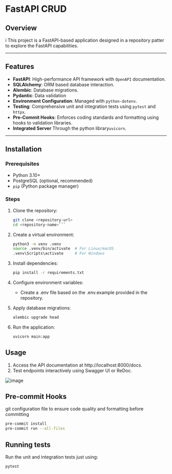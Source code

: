 # FastAPI CRUD 

## Overview
i
This project is a FastAPI-based application designed in a repository patter to explore the FastAPI capabilities.

---

## Features

- **FastAPI**: High-performance API framework with `OpenAPI` documentation.
- **SQLAlchemy**: ORM based database interaction.
- **Alembic**: Database migrations.
- **Pydantic**: Data validation
- **Environment Configuration**: Managed with `python-dotenv`.
- **Testing**: Comprehensive unit and integration tests using `pytest` and `httpx`.
- **Pre-Commit Hooks**: Enforces coding standards and formatting using hooks to validation libraries.
- **Integrated Server** Through the python library`uvicorn`.

---

## Installation

### Prerequisites

- Python 3.10+
- PostgreSQL (optional, recommended)
- `pip` (Python package manager)

### Steps

1. Clone the repository:
   ```bash
   git clone <repository-url>
   cd <repository-name>```
2. Create a virtual environment:
   ```bash
   python3 -m venv .venv
   source .venv/bin/activate  # For Linux/macOS
   .venv\Scripts\activate     # For Windows
   ```
3. Install dependencies:
   ```bash
   pip install -r requirements.txt
   ```
4. Configure environment variables:
   - Create a .env file based on the .env.example provided in the repository.

6. Apply database migrations:
   ```bash
   alembic upgrade head
   ```
7. Run the application:
   ```bash
   uvicorn main:app
   ```
## Usage
1. Access the API documentation at http://localhost:8000/docs.
2. Test endpoints interactively using Swagger UI or ReDoc.

![image](https://github.com/user-attachments/assets/1865da33-e2a2-4632-b119-4a4799206228)

## Pre-commit Hooks 
git configuration file to ensure code quality and formatting before committing
```bash
pre-commit install
pre-commit run --all-files
```

## Running tests
Run the unit and integration tests just using:
```bash
pytest
```





